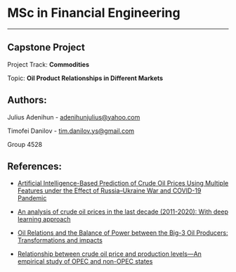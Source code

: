 # MSc in Financial Engineering
-----------------------------

## Capstone Project

Project Track: **Commodities**

Topic: **Oil Product Relationships in Different Markets**

## Authors:

Julius Adenihun - adenihunjulius@yahoo.com

Timofei Danilov - tim.danilov.ys@gmail.com

Group 4528

## References:
+ [Artificial Intelligence-Based Prediction of Crude Oil Prices Using Multiple Features under the Effect of Russia–Ukraine War and COVID-19 Pandemic](https://www.mdpi.com/2227-7390/10/22/4361)

+ [An analysis of crude oil prices in the last decade (2011-2020): With deep learning approach](https://journals.plos.org/plosone/article?id=10.1371/journal.pone.0268996)

+ [Oil Relations and the Balance of Power between the Big-3 Oil Producers: Transformations and impacts](https://www.oxfordenergy.org/publications/oil-relations-and-the-balance-of-power-between-the-big-3-oil-producers-transformations-and-impacts/)

+ [Relationship between crude oil price and production levels—An empirical study of OPEC and non-OPEC states](https://www.frontiersin.org/articles/10.3389/fenvs.2022.933431/full)
